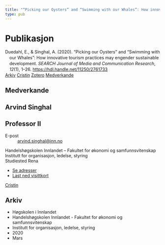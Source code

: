 ```yaml
---
title: "“Picking our Oysters” and “Swimming with our Whales”: How innovative tourism practices may engender sustainable development"
type: pub
---
```

<h1>Publikasjon</h1>
<article id="csl-bib-container-EQ947TBF" class="csl-bib-container">
  <div class="csl-bib-body" style="line-height: 1.35; padding-left: 1em; text-indent:-1em;">
  <div class="csl-entry">Duedahl, E., &amp; Singhal, A. (2020). &#x201C;Picking our Oysters&#x201D; and &#x201C;Swimming with our Whales&#x201D;: How innovative tourism practices may engender sustainable development. <i>SEARCH Journal of Media and Communication Research</i>, <i>12</i>(1), 1&#x2013;26. <a href="https://hdl.handle.net/11250/2761733">https://hdl.handle.net/11250/2761733</a></div>
</div>
  <div class="csl-bib-buttons">
    <a href="#taxonomy-article-EQ947TBF" class="csl-bib-button">Arkiv</a>
    <a href="https://app.cristin.no/results/show.jsf?id=1801485" alt="Cristin URL" class="csl-bib-button">Cristin</a>
    <a href="http://zotero.org/groups/5022929/items/EQ947TBF" alt="Zotero URL" class="csl-bib-button">Zotero</a>
    <a href="#contributors-article-EQ947TBF" class="csl-bib-button">Medverkande</a>
  </div>
  <div id="csl-bib-meta-container-EQ947TBF"></div>
</article>
<div id="csl-bib-meta-EQ947TBF" class="csl-bib-meta">
  <article id="contributors-article-EQ947TBF" class="contributors-article">
    <h1>Medverkande</h1>
    <div class="personas">
<div class="vrtx-hinn-person-card">
<div class="photo">
<i class="lar la-user-circle missing-person"></i>
</div>
<div class="info">
<hgroup><h1>Arvind Singhal</h1>
<h2>Professor II</h2>
</hgroup><dl>
<dt>E-post</dt>
<dd>
<a href="mailto:arvind.singhal@inn.no">arvind.singhal@inn.no</a>
</dd>
</dl>
<p>
Handelshøgskolen Innlandet – Fakultet for økonomi og samfunnsvitenskap<br>
Institutt for organisasjon, ledelse, styring<br>
Studiested Rena
</p>
<ul class="vrtx-hinn-links">
<li><a href="https://www.inn.no/finn-en-ansatt/arvind-singhal.html#vrtx-hinn-addresses">Se adresser</a></li>
<li><a href="https://www.inn.no/finn-en-ansatt/arvind-singhal.html?vrtx=vcf">Last ned visittkort</a></li>
</ul>
</div>
</div>
<a href="https://app.cristin.no/persons/show.jsf?id=863653" alt="Cristin URL" class="personas-cristin">Cristin</a>
</div>
  </article>
  <article id="taxonomy-article-EQ947TBF" class="taxonomy-article">
    <h1>Arkiv</h1>
    <ul>
      <li>Høgskolen i Innlandet</li>
      <li>Handelshøgskolen Innlandet - Fakultet for økonomi og samfunnsvitenskap</li>
      <li>Institutt for organisasjon, ledelse, styring</li>
      <li>2020</li>
      <li>Mars</li>
    </ul>
  </article>
</div>
